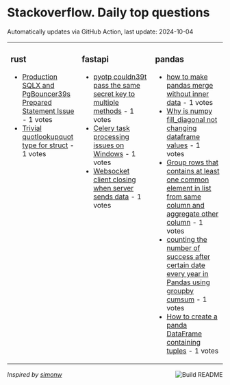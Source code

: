 # Stackoverflow. Daily top questions 

Automatically updates via GitHub Action, last update: <!-- date starts -->2024-10-04<!-- date ends -->


<table><tr><td valign="top" width="33%">

### rust
<!-- rust starts -->
* [Production SQLX and PgBouncer39s Prepared Statement Issue](https://stackoverflow.com/questions/79048888/production-sqlx-and-pgbouncers-prepared-statement-issue) - 1 votes
* [Trivial quotlookupquot type for struct](https://stackoverflow.com/questions/79050907/trivial-lookup-type-for-struct) - 1 votes
<!-- rust ends -->
</td><td valign="top" width="34%">


### fastapi
<!-- fastapi starts -->
* [pyotp couldn39t pass the same secret key to multiple methods](https://stackoverflow.com/questions/79053694/pyotp-couldnt-pass-the-same-secret-key-to-multiple-methods) - 1 votes
* [Celery task processing issues on Windows](https://stackoverflow.com/questions/79052769/celery-task-processing-issues-on-windows) - 1 votes
* [Websocket client closing when server sends data](https://stackoverflow.com/questions/79050972/websocket-client-closing-when-server-sends-data) - 1 votes
<!-- fastapi ends -->
</td><td valign="top" width="34%">


### pandas
<!-- pandas starts -->
* [how to make pandas merge without inner data](https://stackoverflow.com/questions/79049400/how-to-make-pandas-merge-without-inner-data) - 1 votes
* [Why is numpy fill_diagonal not changing dataframe values](https://stackoverflow.com/questions/79055461/why-is-numpy-fill-diagonal-not-changing-dataframe-values) - 1 votes
* [Group rows that contains at least one common element in list from same column and aggregate other column](https://stackoverflow.com/questions/79052002/group-rows-that-contains-at-least-one-common-element-in-list-from-same-column-an) - 1 votes
* [counting the number of success after certain date every year in Pandas using groupby cumsum](https://stackoverflow.com/questions/79051504/counting-the-number-of-success-after-certain-date-every-year-in-pandas-using-gro) - 1 votes
* [How to create a panda DataFrame containing tuples](https://stackoverflow.com/questions/79050876/how-to-create-a-panda-dataframe-containing-tuples) - 1 votes
<!-- pandas ends -->
</td></tr></table>

<a href="https://github.com/hp0404/hp0404/actions"><img src="https://github.com/hp0404/hp0404/workflows/Build%20README/badge.svg" align="right" alt="Build README"></a> <p>*Inspired by  [simonw](https://github.com/simonw/simonw)*</p>
